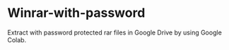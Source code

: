 # Winrar-with-password
Extract with password protected rar files in Google Drive by using Google Colab.
